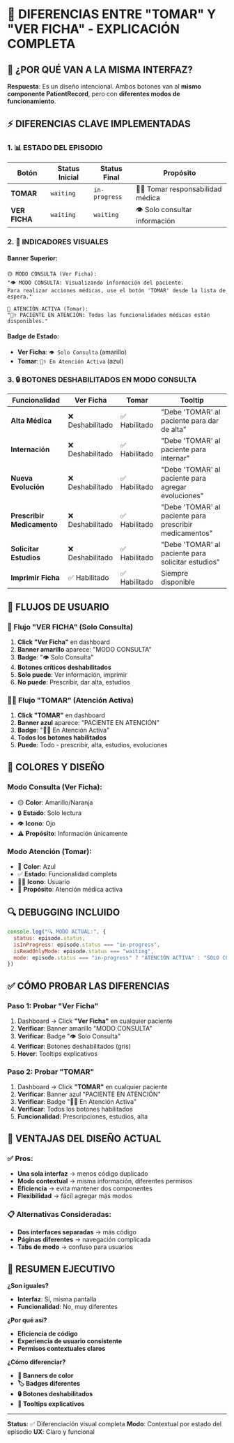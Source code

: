 # 🎯 DIFERENCIAS ENTRE "TOMAR" Y "VER FICHA" - EXPLICACIÓN COMPLETA

## 🤔 **¿POR QUÉ VAN A LA MISMA INTERFAZ?**

**Respuesta**: Es un diseño intencional. Ambos botones van al **mismo componente PatientRecord**, pero con **diferentes modos de funcionamiento**.

## ⚡ **DIFERENCIAS CLAVE IMPLEMENTADAS**

### **1. 📊 ESTADO DEL EPISODIO**
| Botón | Status Inicial | Status Final | Propósito |
|-------|----------------|--------------|-----------|
| **TOMAR** | `waiting` | `in-progress` | 👨‍⚕️ Tomar responsabilidad médica |
| **VER FICHA** | `waiting` | `waiting` | 👁️ Solo consultar información |

### **2. 🎨 INDICADORES VISUALES**

#### **Banner Superior:**
```
🟡 MODO CONSULTA (Ver Ficha):
"👁️ MODO CONSULTA: Visualizando información del paciente. 
Para realizar acciones médicas, use el botón 'TOMAR' desde la lista de espera."

🔵 ATENCIÓN ACTIVA (Tomar):
"👨‍⚕️ PACIENTE EN ATENCIÓN: Todas las funcionalidades médicas están disponibles."
```

#### **Badge de Estado:**
- **Ver Ficha**: `👁️ Solo Consulta` (amarillo)
- **Tomar**: `👨‍⚕️ En Atención Activa` (azul)

### **3. 🔒 BOTONES DESHABILITADOS EN MODO CONSULTA**

| Funcionalidad | Ver Ficha | Tomar | Tooltip |
|---------------|-----------|-------|---------|
| **Alta Médica** | ❌ Deshabilitado | ✅ Habilitado | "Debe 'TOMAR' al paciente para dar de alta" |
| **Internación** | ❌ Deshabilitado | ✅ Habilitado | "Debe 'TOMAR' al paciente para internar" |
| **Nueva Evolución** | ❌ Deshabilitado | ✅ Habilitado | "Debe 'TOMAR' al paciente para agregar evoluciones" |
| **Prescribir Medicamento** | ❌ Deshabilitado | ✅ Habilitado | "Debe 'TOMAR' al paciente para prescribir medicamentos" |
| **Solicitar Estudios** | ❌ Deshabilitado | ✅ Habilitado | "Debe 'TOMAR' al paciente para solicitar estudios" |
| **Imprimir Ficha** | ✅ Habilitado | ✅ Habilitado | Siempre disponible |

## 🎯 **FLUJOS DE USUARIO**

### **📖 Flujo "VER FICHA" (Solo Consulta)**
1. **Click "Ver Ficha"** en dashboard
2. **Banner amarillo** aparece: "MODO CONSULTA"
3. **Badge**: "👁️ Solo Consulta"
4. **Botones críticos deshabilitados**
5. **Solo puede**: Ver información, imprimir
6. **No puede**: Prescribir, dar alta, estudios

### **👨‍⚕️ Flujo "TOMAR" (Atención Activa)**
1. **Click "TOMAR"** en dashboard
2. **Banner azul** aparece: "PACIENTE EN ATENCIÓN"
3. **Badge**: "👨‍⚕️ En Atención Activa"
4. **Todos los botones habilitados**
5. **Puede**: Todo - prescribir, alta, estudios, evoluciones

## 🎨 **COLORES Y DISEÑO**

### **Modo Consulta (Ver Ficha):**
- 🟡 **Color**: Amarillo/Naranja
- 🔒 **Estado**: Solo lectura
- 👁️ **Icono**: Ojo
- ⚠️ **Propósito**: Información únicamente

### **Modo Atención (Tomar):**
- 🔵 **Color**: Azul
- ✅ **Estado**: Funcionalidad completa
- 👨‍⚕️ **Icono**: Usuario
- 🏥 **Propósito**: Atención médica activa

## 🔍 **DEBUGGING INCLUIDO**

```javascript
console.log("🔍 MODO ACTUAL:", {
  status: episode.status,
  isInProgress: episode.status === "in-progress",
  isReadOnlyMode: episode.status === "waiting",
  mode: episode.status === "in-progress" ? "ATENCIÓN ACTIVA" : "SOLO CONSULTA"
})
```

## ✅ **CÓMO PROBAR LAS DIFERENCIAS**

### **Paso 1: Probar "Ver Ficha"**
1. Dashboard → Click **"Ver Ficha"** en cualquier paciente
2. **Verificar**: Banner amarillo "MODO CONSULTA"
3. **Verificar**: Badge "👁️ Solo Consulta"
4. **Verificar**: Botones deshabilitados (gris)
5. **Hover**: Tooltips explicativos

### **Paso 2: Probar "TOMAR"**
1. Dashboard → Click **"TOMAR"** en cualquier paciente
2. **Verificar**: Banner azul "PACIENTE EN ATENCIÓN"
3. **Verificar**: Badge "👨‍⚕️ En Atención Activa"
4. **Verificar**: Todos los botones habilitados
5. **Funcionalidad**: Prescripciones, estudios, alta

## 🎯 **VENTAJAS DEL DISEÑO ACTUAL**

### **✅ Pros:**
- **Una sola interfaz** → menos código duplicado
- **Modo contextual** → misma información, diferentes permisos
- **Eficiencia** → evita mantener dos componentes
- **Flexibilidad** → fácil agregar más modos

### **📋 Alternativas Consideradas:**
- **Dos interfaces separadas** → más código
- **Páginas diferentes** → navegación complicada
- **Tabs de modo** → confuso para usuarios

## 🎪 **RESUMEN EJECUTIVO**

**¿Son iguales?** 
- **Interfaz**: Sí, misma pantalla
- **Funcionalidad**: No, muy diferentes

**¿Por qué así?**
- **Eficiencia de código**
- **Experiencia de usuario consistente**
- **Permisos contextuales claros**

**¿Cómo diferenciar?**
- **🎨 Banners de color**
- **🏷️ Badges diferentes**  
- **🔒 Botones deshabilitados**
- **💬 Tooltips explicativos**

---
**Status**: ✅ Diferenciación visual completa
**Modo**: Contextual por estado del episodio
**UX**: Claro y funcional 